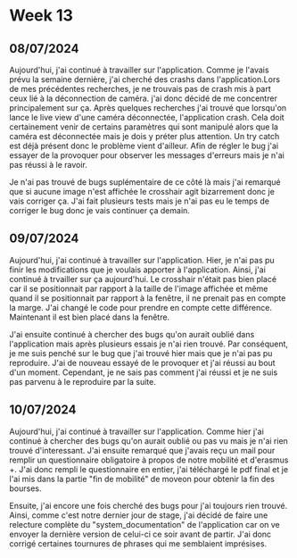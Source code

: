 # Week 13

## 08/07/2024

Aujourd'hui, j'ai continué à travailler sur l'application. Comme je l'avais prévu la semaine dernière, j'ai cherché des crashs dans l'application.Lors de mes précédentes recherches, je ne trouvais pas de crash mis à part ceux lié à la déconnection de caméra. j'ai donc décidé de me concentrer principalement sur ça. Après quelques recherches j'ai trouvé que lorsqu'on lance le live view d'une caméra déconnectée, l'application crash. Cela doit certainement venir de certains paramètres qui sont manipulé alors que la caméra est déconnectée mais je dois y préter plus attention. Un try catch est déjà présent donc le problème vient d'ailleur. Afin de régler le bug j'ai essayer de la provoquer pour observer les messages d'erreurs mais je n'ai pas réussi à le ravoir.

Je n'ai pas trouvé de bugs suplémentaire de ce côté là mais j'ai remarqué que si aucune image n'est affichée le crosshair agit bizarrement donc je vais corriger ça. J'ai fait plusieurs tests mais je n'ai pas eu le temps de corriger le bug donc je vais continuer ça demain.

## 09/07/2024

Aujourd'hui, j'ai continué à travailler sur l'application. Hier, je n'ai pas pu finir les modifications que je voulais apporter à l'application. Ainsi, j'ai continué à trvailler sur ça aujourd'hui. Le crosshair n'était pas bien placé car il se positionnait par rapport à la taille de l'image affichée et même quand il se positionnait par rapport à la fenêtre, il ne prenait pas en compte la marge. J'ai changé le code pour prendre en compte cette différence. Maintenant il est bien placé dans la fenêtre.

J'ai ensuite continué à chercher des bugs qu'on aurait oublié dans l'application mais après plusieurs essais je n'ai rien trouvé. Par conséquent, je me suis penché sur le bug que j'ai trouvé hier mais que je n'ai pas pu reproduire. J'ai de nouveau essayé de le provoquer et j'ai réussi au bout d'un moment. Cependant, je ne sais pas comment j'ai réussi et je ne suis pas parvenu à le reproduire par la suite. 

## 10/07/2024 

Aujourd'hui, j'ai continué à travailler sur l'application. Comme hier j'ai continué à chercher des bugs qu'on aurait oublié ou pas vu mais je n'ai rien trouvé d'interessant. J'ai ensuite remarqué que j'avais reçu un mail pour remplir un questionnaire obligatoire à propos de notre mobilité et d'erasmus +. J'ai donc rempli le questionnaire en entier, j'ai téléchargé le pdf final et je l'ai mis dans la partie "fin de mobilité" de moveon pour obtenir la fin des bourses.

Ensuite, j'ai encore une fois cherché des bugs pour j'ai toujours rien trouvé. Ainsi, comme c'est notre dernier jour de stage, j'ai décidé de faire une relecture complète du "system_documentation" de l'application car on ve envoyer la dernière version de celui-ci ce soir avant de partir. J'ai donc corrigé certaines tournures de phrases qui me semblaient imprésises.